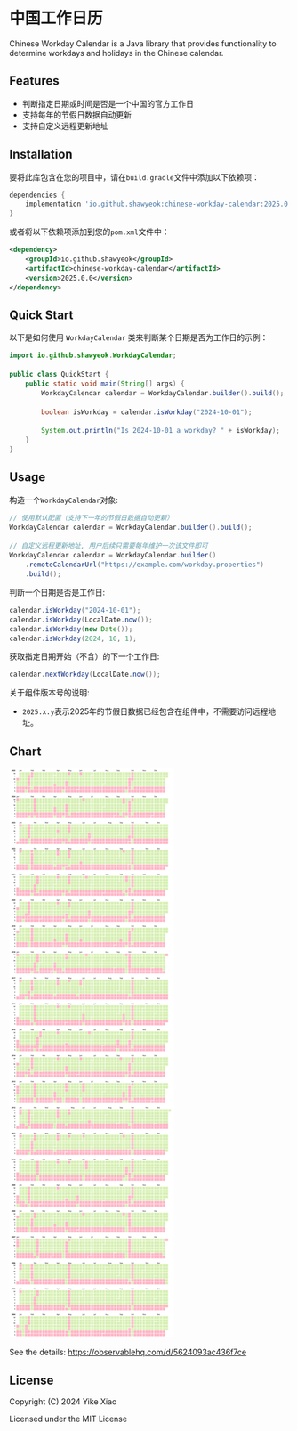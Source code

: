 # 中国工作日历

Chinese Workday Calendar is a Java library that provides functionality to determine workdays and holidays in the Chinese calendar.

## Features

- 判断指定日期或时间是否是一个中国的官方工作日
- 支持每年的节假日数据自动更新
- 支持自定义远程更新地址

## Installation

要将此库包含在您的项目中，请在`build.gradle`文件中添加以下依赖项：

```groovy
dependencies {
    implementation 'io.github.shawyeok:chinese-workday-calendar:2025.0.0'
}
```

或者将以下依赖项添加到您的`pom.xml`文件中：

```xml
<dependency>
    <groupId>io.github.shawyeok</groupId>
    <artifactId>chinese-workday-calendar</artifactId>
    <version>2025.0.0</version>
</dependency>
```

## Quick Start

以下是如何使用 `WorkdayCalendar` 类来判断某个日期是否为工作日的示例：

```java
import io.github.shawyeok.WorkdayCalendar;

public class QuickStart {
    public static void main(String[] args) {
        WorkdayCalendar calendar = WorkdayCalendar.builder().build();

        boolean isWorkday = calendar.isWorkday("2024-10-01");

        System.out.println("Is 2024-10-01 a workday? " + isWorkday);
    }
}
```

## Usage

构造一个`WorkdayCalendar`对象:
```java
// 使用默认配置（支持下一年的节假日数据自动更新）
WorkdayCalendar calendar = WorkdayCalendar.builder().build();

// 自定义远程更新地址, 用户后续只需要每年维护一次该文件即可
WorkdayCalendar calendar = WorkdayCalendar.builder()
    .remoteCalendarUrl("https://example.com/workday.properties")
    .build();
```

判断一个日期是否是工作日:
```java
calendar.isWorkday("2024-10-01");
calendar.isWorkday(LocalDate.now());
calendar.isWorkday(new Date());
calendar.isWorkday(2024, 10, 1);
```

获取指定日期开始（不含）的下一个工作日:
```java
calendar.nextWorkday(LocalDate.now());
```

关于组件版本号的说明:
- `2025.x.y`表示2025年的节假日数据已经包含在组件中，不需要访问远程地址。

## Chart

![Chart](doc/chart.svg)

See the details: https://observablehq.com/d/5624093ac436f7ce 

## License

Copyright (C) 2024 Yike Xiao

Licensed under the MIT License
